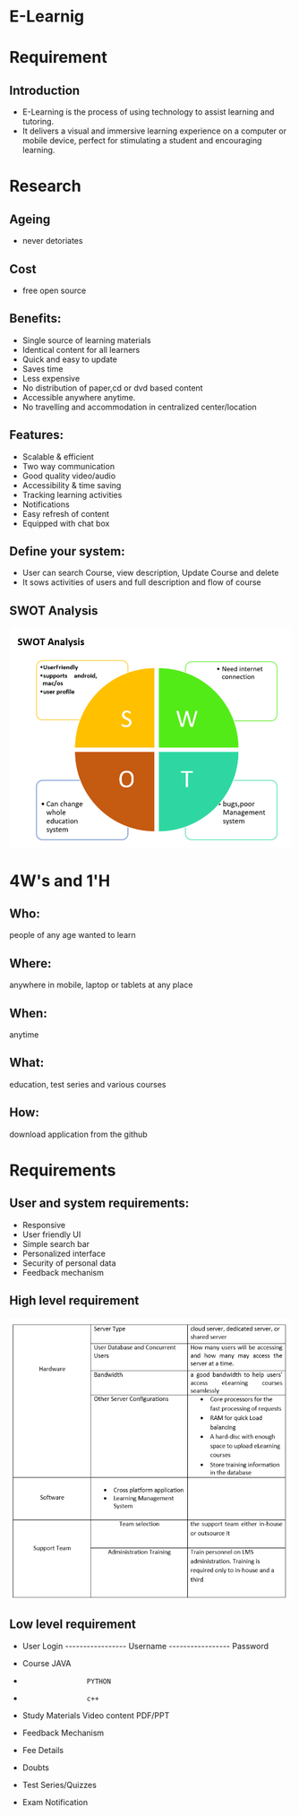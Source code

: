 
# E-Learnig
# Requirement
## Introduction
* E-Learning is the process of using technology to assist learning and tutoring.
* It delivers a visual and immersive learning experience on a computer or mobile device, perfect for stimulating a student and encouraging learning.
# Research
## Ageing
* never detoriates
## Cost
* free open source 
## Benefits:
* Single source of learning materials
* Identical content for all learners
* Quick and easy to update 
* Saves time
* Less expensive
* No distribution of paper,cd or dvd based content
* Accessible anywhere anytime.
* No travelling and accommodation in centralized center/location

## Features:
* Scalable & efficient
* Two way communication
* Good quality video/audio
* Accessibility & time saving 
* Tracking learning activities
* Notifications
* Easy refresh of content
* Equipped with chat box

## Define your system:
* User can search Course, view description, Update Course and delete 
* It sows activities of users and full description and flow of course

## SWOT Analysis

![SWOT-Analysis](https://github.com/Akanksha69/E-Learnig/blob/429322a1b8e99b9bfd9ee25676f690ae88364f6e/Requirements/SWOT.png)


 

# 4W's and 1'H

## Who: 
people of any age wanted to learn

## Where: 
anywhere in mobile, laptop or tablets at any place

## When: 
anytime

## What: 
education, test series and various courses

## How: 
download application from the github

# Requirements

## User and system requirements:
* Responsive
* User friendly UI
* Simple search bar
* Personalized interface
* Security of personal data
* Feedback mechanism

## High level requirement

![High Level Requirement](https://github.com/Akanksha69/E-Learnig/blob/a746efe545eb77282df1ac0c6d24ecc3253070c3/Requirements/High%20Level%20Requirement.png)


## Low level requirement

*	User Login ----------------- Username
		   ----------------- Password

*	Course			      JAVA
*				      PYTHON
*				      c++

*	Study Materials 		Video content
				        PDF/PPT

*	Feedback Mechanism
*	Fee Details
*	Doubts
*	Test Series/Quizzes
*	Exam Notification
